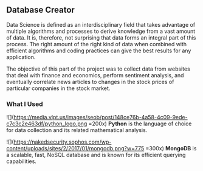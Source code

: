 ## Database Creator

Data Science is defined as an interdisciplinary field that takes advantage of multiple algorithms and processes to derive knowledge from a vast amount of data. It is, therefore, not surprising that data forms an integral part of this process. The right amount of the right kind of data when combined with efficient algorithms and coding practices can give the best results for any application.

The objective of this part of the project was to collect data from websites that deal with finance and economics, perform sentiment analysis, and eventually correlate news articles to changes in the stock prices of particular companies in the stock market.

### What I Used

![](https://media.vlpt.us/images/seob/post/148ce76b-4a58-4c09-9ede-c7c3c2e463df/python_logo.png =200x)
**Python** is the language of choice for data collection and its related mathematical analysis.

![](https://nakedsecurity.sophos.com/wp-content/uploads/sites/2/2017/01/mongodb.png?w=775 =300x)
**MongoDB** is a scalable, fast, NoSQL database and is known for its efficient querying capabilities.


